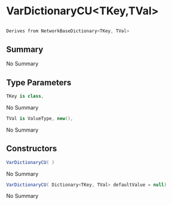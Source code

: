 # VarDictionaryCU<TKey,TVal>

## 
```c#
Derives from NetworkBaseDictionary<TKey, TVal>
```

## Summary

No Summary
## Type Parameters

```c#
TKey is class, 
```
No Summary
```c#
TVal is ValueType, new(), 
```
No Summary
## Constructors

```c#
VarDictionaryCU( ) 
```
No Summary
```c#
VarDictionaryCU( Dictionary<TKey, TVal> defaultValue = null) 
```
No Summary
